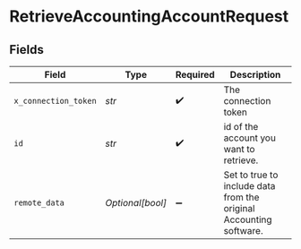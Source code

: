 # RetrieveAccountingAccountRequest


## Fields

| Field                                                              | Type                                                               | Required                                                           | Description                                                        |
| ------------------------------------------------------------------ | ------------------------------------------------------------------ | ------------------------------------------------------------------ | ------------------------------------------------------------------ |
| `x_connection_token`                                               | *str*                                                              | :heavy_check_mark:                                                 | The connection token                                               |
| `id`                                                               | *str*                                                              | :heavy_check_mark:                                                 | id of the account you want to retrieve.                            |
| `remote_data`                                                      | *Optional[bool]*                                                   | :heavy_minus_sign:                                                 | Set to true to include data from the original Accounting software. |
